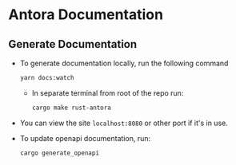 # Antora Documentation

## Generate Documentation

- To generate documentation locally, run the following command

  ```sh
  yarn docs:watch
  ```

  - In separate terminal from root of the repo run:

    ```sh
    cargo make rust-antora
    ```

- You can view the site `localhost:8080` or other port if it's in use.

- To update openapi documentation, run:

  ```sh
  cargo generate_openapi
  ```
